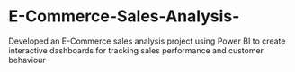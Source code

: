 # E-Commerce-Sales-Analysis-
Developed an E-Commerce sales analysis project using Power BI to create interactive dashboards for tracking sales performance and customer behaviour
